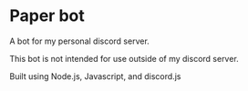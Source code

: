 # Paper bot
 
A bot for my personal discord server.

This bot is not intended for use outside of my discord server.

Built using Node.js, Javascript, and discord.js
